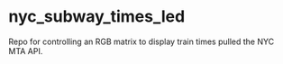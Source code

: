 # nyc_subway_times_led
Repo for controlling an RGB matrix to display train times pulled the NYC MTA API.
